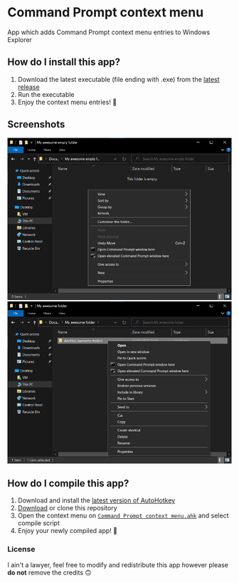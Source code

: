 # Command Prompt context menu
App which adds Command Prompt context menu entries to Windows Explorer

## How do I install this app?
1. Download the latest executable (file ending with .exe) from the [latest release](https://github.com/PolicyPuma4/Command-Prompt-context-menu/releases/latest)
1. Run the executable
1. Enjoy the context menu entries! 🥳

## Screenshots
![Directory background](Example%20background.png)
![Directory](Example%20folder.png)

## How do I compile this app?
1. Download and install the [latest version of AutoHotkey](https://www.autohotkey.com/download/ahk-install.exe)
1. [Download](https://github.com/PolicyPuma4/Command-Prompt-context-menu/archive/main.zip) or clone this repository
1. Open the context menu on [`Command Prompt context menu.ahk`](https://github.com/PolicyPuma4/Command-Prompt-context-menu/blob/main/Command%20Prompt%20context%20menu.ahk) and select compile script 
1. Enjoy your newly compiled app! 🥳

### License
I ain't a lawyer, feel free to modify and redistribute this app however please **do not** remove the credits 🙃
